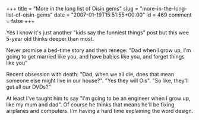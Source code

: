 +++
title = "More in the long list of Oisín gems"
slug = "more-in-the-long-list-of-oisin-gems"
date = "2007-01-19T15:51:55+00:00"
id = 469
comment = false
+++

Yes I know it's just another "kids say the funniest things" post but this wee 5-year old thinks deeper than most.

Never promise a bed-time story and then renege:
"Dad when I grow up, I'm going to get married like you, and have babies like you, and forget things like you"

Recent obsession with death:
"Dad, when we all die, does that mean someone else might live in our house?". "Yes they will Ois". "So like, they'll get all our DVDs?"

At least I've taught him to say "I'm going to be an engineer when I grow up, like my mum and dad". Of course he thinks that means he'll be fixing airplanes and computers. I'm having a hard time explaining the word design.
